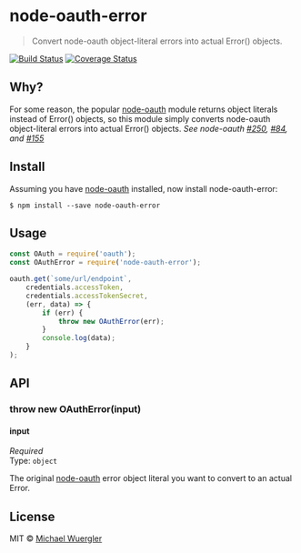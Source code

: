 # node-oauth-error

> Convert node-oauth object-literal errors into actual Error() objects. 

[![Build Status](https://travis-ci.org/radiovisual/node-oauth-error.svg?branch=master)](https://travis-ci.org/radiovisual/node-oauth-error) [![Coverage Status](https://coveralls.io/repos/github/radiovisual/node-oauth-error/badge.svg?branch=master)](https://coveralls.io/github/radiovisual/node-oauth-error?branch=master)


## Why? 
For some reason, the popular [node-oauth](https://github.com/ciaranj/node-oauth) module returns object literals instead of Error() objects,
so this module simply converts node-oauth object-literal errors into actual Error() objects. *See node-oauth [#250](https://github.com/ciaranj/node-oauth/issues/250), [#84](https://github.com/ciaranj/node-oauth/pull/84), and [#155](https://github.com/ciaranj/node-oauth/pull/155)* 

## Install

Assuming you have [node-oauth](https://github.com/ciaranj/node-oauth) installed, now install node-oauth-error:
```
$ npm install --save node-oauth-error
```


## Usage

```js
const OAuth = require('oauth');
const OAuthError = require('node-oauth-error');

oauth.get(`some/url/endpoint`,
    credentials.accessToken,
    credentials.accessTokenSecret,
    (err, data) => {
        if (err) {
		    throw new OAuthError(err);			
		}
		console.log(data);
	}
);
```


## API

### throw new OAuthError(input)

#### input

*Required*  
Type: `object`

The original [node-oauth](https://github.com/ciaranj/node-oauth) error object literal you want to convert to an actual Error. 



## License

MIT © [Michael Wuergler](http://numetriclabs.com)
